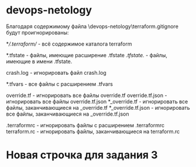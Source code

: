 # devops-netology

Благодаря содержимому файла \devops-netology\terraform\.gitignore будут проигнорированы:

**/.terraform/* - всё содержимое каталога terraform

*.tfstate - файлы, имеющие расширение .tfstate
*.tfstate.* - файлы, имеющие в имени .tfstate.

crash.log - игнорировать файл crash.log

*.tfvars - все файлы с расширением .tfvars

override.tf - игнорировать все файлы override.tf
override.tf.json - игнорировать все файлы override.tf.json
*_override.tf - игнорировать все файлы, заканчивающиеся на _override.tf
*_override.tf.json - игнорировать все файлы, заканчивающиеся на _override.tf.json

.terraformrc - игнорировать файлы с расширением .terraformrc
terraform.rc - игнорировать файлы, заканчивающиеся на terraform.rc

# Новая строчка для задания 3